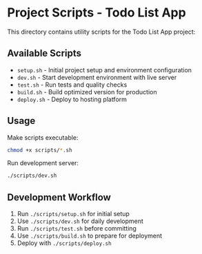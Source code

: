 # Project Scripts - Todo List App

This directory contains utility scripts for the Todo List App project:

## Available Scripts

- `setup.sh` - Initial project setup and environment configuration
- `dev.sh` - Start development environment with live server
- `test.sh` - Run tests and quality checks
- `build.sh` - Build optimized version for production
- `deploy.sh` - Deploy to hosting platform

## Usage

Make scripts executable:
```bash
chmod +x scripts/*.sh
```

Run development server:
```bash
./scripts/dev.sh
```

## Development Workflow

1. Run `./scripts/setup.sh` for initial setup
2. Use `./scripts/dev.sh` for daily development
3. Run `./scripts/test.sh` before committing
4. Use `./scripts/build.sh` to prepare for deployment
5. Deploy with `./scripts/deploy.sh`